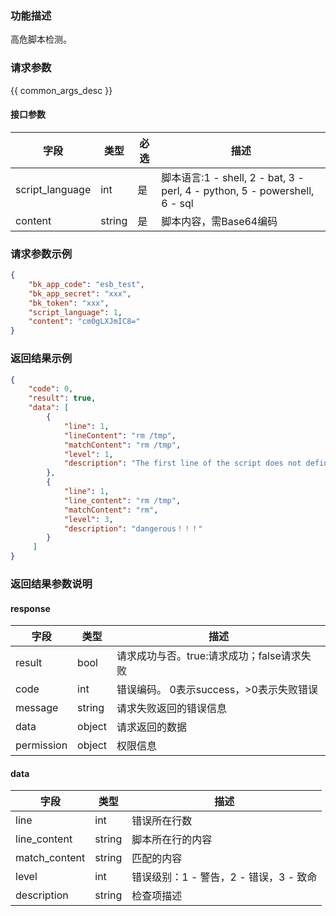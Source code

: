 ### 功能描述

高危脚本检测。

### 请求参数

{{ common_args_desc }}

#### 接口参数

| 字段            | 类型   | 必选 | 描述                                                         |
| --------------- | ------ | ---- | ------------------------------------------------------------ |
| script_language | int    | 是   | 脚本语言:1 - shell, 2 - bat, 3 - perl, 4 - python, 5 - powershell, 6 - sql |
| content         | string | 是   | 脚本内容，需Base64编码                                       |


### 请求参数示例

```json
{
    "bk_app_code": "esb_test",
    "bk_app_secret": "xxx",
    "bk_token": "xxx",
    "script_language": 1,
    "content": "cm0gLXJmIC8="
}
```

### 返回结果示例

```json
{
    "code": 0,
    "result": true,
    "data": [
        {
            "line": 1,
            "lineContent": "rm /tmp",
            "matchContent": "rm /tmp",
            "level": 1,
            "description": "The first line of the script does not define a valid script type, for example: #!/bin/bash"
        },
        {
            "line": 1,
            "line_content": "rm /tmp",
            "matchContent": "rm",
            "level": 3,
            "description": "dangerous！！！"
        }
     ]
}
```

### 返回结果参数说明

#### response

| 字段       | 类型   | 描述                                       |
| ---------- | ------ | ------------------------------------------ |
| result     | bool   | 请求成功与否。true:请求成功；false请求失败 |
| code       | int    | 错误编码。 0表示success，>0表示失败错误    |
| message    | string | 请求失败返回的错误信息                     |
| data       | object | 请求返回的数据                             |
| permission | object | 权限信息                                   |

#### data

| 字段          | 类型   | 描述                                   |
| ------------- | ------ | -------------------------------------- |
| line          | int    | 错误所在行数                           |
| line_content  | string | 脚本所在行的内容                       |
| match_content | string | 匹配的内容                             |
| level         | int    | 错误级别：1 - 警告，2 - 错误，3 - 致命 |
| description   | string | 检查项描述                             |
